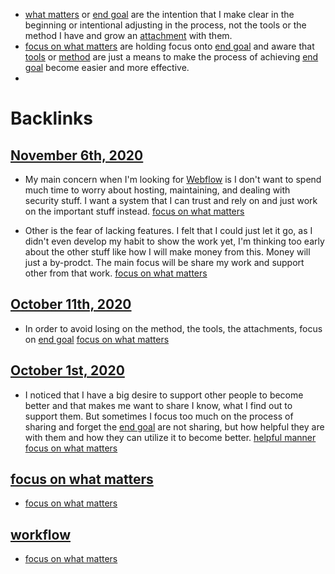 - [what matters](<what matters.md>) or [end goal](<end goal.md>) are the intention that I make clear in the beginning or intentional adjusting in the process, not the tools or the method I have and grow an [attachment](<attachment.md>) with them.
- [focus on what matters](<focus on what matters.md>) are holding focus onto [end goal](<end goal.md>) and aware that [tools](<tools.md>) or [method](<method.md>) are just a means to make the process of achieving [end goal](<end goal.md>) become easier and more effective.
- 

# Backlinks
## [November 6th, 2020](<November 6th, 2020.md>)
- My main concern when I'm looking for [Webflow](<Webflow.md>) is I don't want to spend much time to worry about hosting, maintaining, and dealing with security stuff. I want a system that I can trust and rely on and just work on the important stuff instead. [focus on what matters](<focus on what matters.md>)

- Other is the fear of lacking features. I felt that I could just let it go, as I didn't even develop my habit to show the work yet, I'm thinking too early about the other stuff like how I will make money from this. Money will just a by-prodct. The main focus will be share my work and support other from that work. [focus on what matters](<focus on what matters.md>)

## [October 11th, 2020](<October 11th, 2020.md>)
- In order to avoid losing on the method, the tools, the attachments, focus on [end goal](<end goal.md>) [focus on what matters](<focus on what matters.md>)

## [October 1st, 2020](<October 1st, 2020.md>)
- I noticed that I have a big desire to support other people to become better and that makes me want to share I know, what I find out to support them. But sometimes I focus too much on the process of sharing and forget the [end goal](<end goal.md>) are not sharing, but how helpful they are with them and how they can utilize it to become better. [helpful manner](<helpful manner.md>) [focus on what matters](<focus on what matters.md>)

## [focus on what matters](<focus on what matters.md>)
- [focus on what matters](<focus on what matters.md>)

## [workflow](<workflow.md>)
- [focus on what matters](<focus on what matters.md>)


